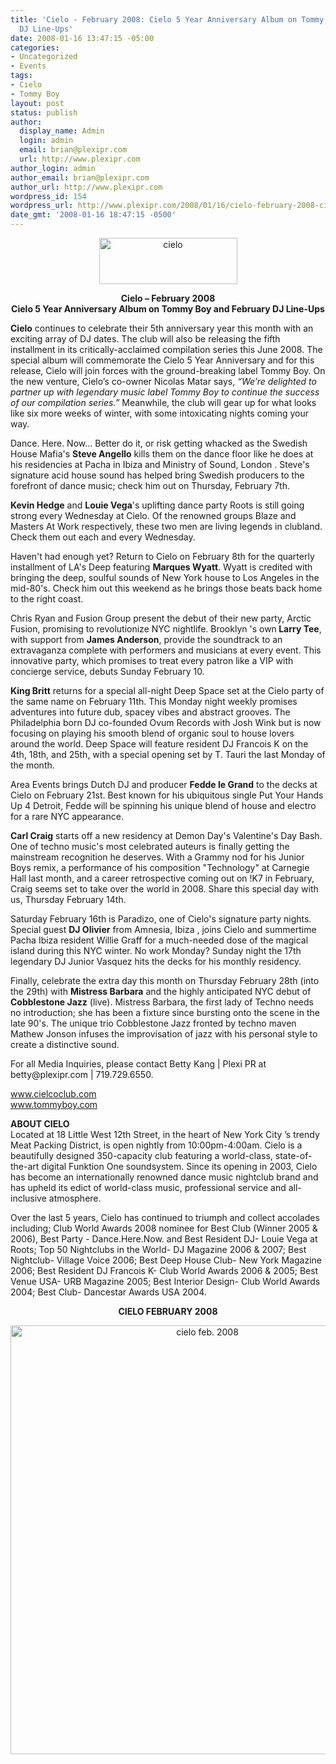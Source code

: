 ```yaml
---
title: 'Cielo - February 2008: Cielo 5 Year Anniversary Album on Tommy Boy and February
  DJ Line-Ups'
date: 2008-01-16 13:47:15 -05:00
categories:
- Uncategorized
- Events
tags:
- Cielo
- Tommy Boy
layout: post
status: publish
author:
  display_name: Admin
  login: admin
  email: brian@plexipr.com
  url: http://www.plexipr.com
author_login: admin
author_email: brian@plexipr.com
author_url: http://www.plexipr.com
wordpress_id: 154
wordpress_url: http://www.plexipr.com/2008/01/16/cielo-february-2008-cielo-5-year-anniversary-album-on-tommy-boy-and-february-dj-line-ups/
date_gmt: '2008-01-16 18:47:15 -0500'
---
```


<p style="text-align: center;"><a href="http://www.cieloclub.com"><img class="alignnone size-full wp-image-1096" title="cielo" src="http://www.plexipr.com/wp-content/uploads/2008/01/cielo3.jpg" alt="cielo" width="221" height="74" /></a></p>
<p style="text-align: center;"><strong>Cielo – February 2008<br />
Cielo 5 Year Anniversary Album on Tommy Boy and February DJ Line-Ups</strong></p>
<p><strong>Cielo</strong> continues to celebrate their 5th anniversary year this month with an exciting array of DJ dates. The club will also be releasing the fifth installment in its critically-acclaimed compilation series this June 2008. The special album will commemorate the Cielo 5 Year Anniversary and for this release, Cielo will join forces with the ground-breaking label Tommy Boy. On the new venture, Cielo’s co-owner Nicolas Matar says, <em>“We’re delighted to partner</em> <em>up with legendary music label Tommy Boy to continue the success of our compilation series.”</em> Meanwhile, the club will gear up for what looks like six more weeks of winter, with some intoxicating nights coming your way.</p>
<p>Dance. Here. Now… Better do it, or risk getting whacked as the Swedish House Mafia's <strong>Steve Angello</strong> kills them on the dance floor like he does at his residencies at Pacha in Ibiza and Ministry of Sound, London . Steve's signature acid house sound has helped bring Swedish producers to the forefront of dance music; check him out on Thursday, February 7th.</p>
<p><strong>Kevin Hedge</strong> and <strong>Louie Vega</strong>'s uplifting dance party Roots is still going strong every Wednesday at Cielo. Of the renowned groups Blaze and Masters At Work respectively, these two men are living legends in clubland. Check them out each and every Wednesday.</p>
<p>Haven't had enough yet? Return to Cielo on February 8th for the quarterly installment of LA's Deep featuring <strong>Marques Wyatt</strong>. Wyatt is credited with bringing the deep, soulful sounds of New York house to Los Angeles in the mid-80's. Check him out this weekend as he brings those beats back home to the right coast.</p>
<p>Chris Ryan and Fusion Group present the debut of their new party, Arctic Fusion, promising to revolutionize NYC nightlife. Brooklyn 's own<strong> Larry Tee</strong>, with support from <strong>James Anderson</strong>, provide the soundtrack to an extravaganza complete with performers and musicians at every event. This innovative party, which promises to treat every patron like a VIP with concierge service, debuts Sunday February 10.</p>
<p><strong>King Britt</strong> returns for a special all-night Deep Space set at the Cielo party of the same name on February 11th. This Monday night weekly promises adventures into future dub, spacey vibes and abstract grooves. The Philadelphia born DJ co-founded Ovum Records with Josh Wink but is now focusing on playing his smooth blend of organic soul to house lovers around the world. Deep Space will feature resident DJ Francois K on the 4th, 18th, and 25th, with a special opening set by T. Tauri the last Monday of the month.</p>
<p>Area Events brings Dutch DJ and producer <strong>Fedde le Grand</strong> to the decks at Cielo on February 21st. Best known for his ubiquitous single Put Your Hands Up 4 Detroit, Fedde will be spinning his unique blend of house and electro for a rare NYC appearance.</p>
<p><strong>Carl Craig</strong> starts off a new residency at Demon Day's Valentine's Day Bash. One of techno music's most celebrated auteurs is finally getting the mainstream recognition he deserves. With a Grammy nod for his Junior Boys remix, a performance of his composition "Technology" at Carnegie Hall last month, and a career retrospective coming out on !K7 in February, Craig seems set to take over the world in 2008. Share this special day with us, Thursday February 14th.</p>
<p>Saturday February 16th is Paradizo, one of Cielo's signature party nights. Special guest <strong>DJ Olivier</strong> from Amnesia, Ibiza , joins Cielo and summertime Pacha Ibiza resident Willie Graff for a much-needed dose of the magical island during this NYC winter. No work Monday? Sunday night the 17th legendary DJ Junior Vasquez hits the decks for his monthly residency.</p>
<p>Finally, celebrate the extra day this month on Thursday February 28th (into the 29th) with <strong>Mistress Barbara</strong> and the highly anticipated NYC debut of <strong>Cobblestone Jazz</strong> (live). Mistress Barbara, the first lady of Techno needs no introduction; she has been a fixture since bursting onto the scene in the late 90's. The unique trio Cobblestone Jazz fronted by techno maven Mathew Jonson infuses the improvisation of jazz with his personal style to create a distinctive sound.</p>
<p>For all Media Inquiries, please contact Betty Kang | Plexi PR at betty@plexipr.com | 719.729.6550.</p>
<p><a href="http://">www.cielcoclub.com<br />
www.tommyboy.com</a></p>
<p><strong>ABOUT CIELO</strong><br />
Located at 18 Little West 12th Street, in the heart of New York City ’s trendy Meat Packing District, is open nightly from 10:00pm-4:00am. Cielo is a beautifully designed 350-capacity club featuring a world-class, state-of-the-art digital Funktion One soundsystem. Since its opening in 2003, Cielo has become an internationally renowned dance music nightclub brand and has upheld its edict of world-class music, professional service and all-inclusive atmosphere.</p>
<p>Over the last 5 years, Cielo has continued to triumph and collect accolades including; Club World Awards 2008 nominee for Best Club (Winner 2005 &amp; 2006), Best Party - Dance.Here.Now. and Best Resident DJ- Louie Vega at Roots; Top 50 Nightclubs in the World- DJ Magazine 2006 &amp; 2007; Best Nightclub- Village Voice 2006; Best Deep House Club- New York Magazine 2006; Best Resident DJ Francois K- Club World Awards 2006 &amp; 2005; Best Venue USA- URB Magazine 2005; Best Interior Design- Club World Awards 2004; Best Club- Dancestar Awards USA 2004.</p>
<p style="text-align: center;"><strong>CIELO FEBRUARY 2008</strong></p>
<p style="text-align: center;"><a href="http://www.cieloclub.com"><img class="size-full wp-image-1097 aligncenter" title="cielo feb. 2008" src="http://www.plexipr.com/wp-content/uploads/2008/01/cielo_february20081.jpg" alt="cielo feb. 2008" width="614" height="686" /></a></p>
<p class="MsoNormal" style="text-align: center" align="center"><span style="font-family: Arial,sans-serif;"><span style="font-family: Times New Roman; font-size: medium;"><span style="font-size: 14pt"> </span></span></span></p>
<p class="MsoNormal" style="text-align: center" align="center"><span style="font-family: Arial,sans-serif;"><span style="font-family: Times New Roman; font-size: small;"><span style="font-size: 12pt"><em><span style="font-style: italic"><br />
</span></em></span></span></span></p>
<p class="MsoNormal" style="text-align: center" align="center"><span style="font-family: Arial,sans-serif;"><span style="font-family: Times New Roman; font-size: medium;"><span style="font-size: 14pt"> </span></span></span></p>
